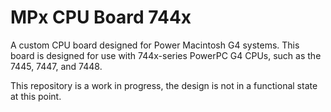# MPx CPU Board 744x
A custom CPU board designed for Power Macintosh G4 systems. This board is designed for use with 744x-series PowerPC G4 CPUs, such as the 7445, 7447, and 7448.

This repository is a work in progress, the design is not in a functional state at this point.